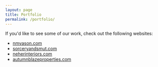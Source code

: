 ```yaml
---
layout: page
title: Portfolio
permalink: /portfolio/
---
```

If you'd like to see some of our work, check out the following websites:

* [nmvason.com](https://nmvason.com)
* [sorceryandsmut.com](https://sorceryandsmut.com)
* [neherinteriors.com](https://neherinteriors.com)
* [autumnblazeproperties.com](https://autumnblazeproperties.com)
